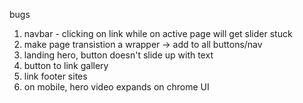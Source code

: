 bugs
1. navbar - clicking on link while on active page will get slider stuck
2. make page transistion a wrapper -> add to all buttons/nav
3. landing hero, button doesn't slide up with text
4. button to link gallery
5. link footer sites
6. on mobile, hero video expands on chrome UI
